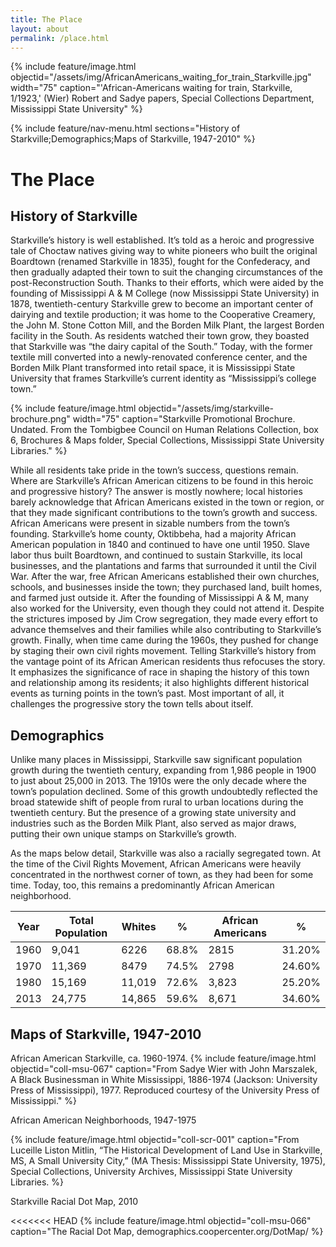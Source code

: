 ```yaml
---
title: The Place
layout: about
permalink: /place.html
---
```

{% include feature/image.html objectid="/assets/img/AfricanAmericans_waiting_for_train_Starkville.jpg" width="75" caption="'African-Americans waiting for train, Starkville, 1/1923,' (Wier) Robert and Sadye papers, Special Collections Department, Mississippi State University" %}

{% include feature/nav-menu.html sections="History of Starkville;Demographics;Maps of Starkville, 1947-2010" %}

# The Place
## History of Starkville

Starkville’s history is well established. It’s told as a heroic and progressive tale of Choctaw natives giving way to white pioneers who built the original Boardtown (renamed Starkville in 1835), fought for the Confederacy, and then gradually adapted their town to suit the changing circumstances of the post-Reconstruction South. Thanks to their efforts, which were aided by the founding of Mississippi A & M College (now Mississippi State University) in 1878, twentieth-century Starkville grew to become an important center of dairying and textile production; it was home to the Cooperative Creamery, the John M. Stone Cotton Mill, and the Borden Milk Plant, the largest Borden facility in the South.  As residents watched their town grow, they boasted that Starkville was “the dairy capital of the South.”  Today, with the former textile mill converted into a newly-renovated conference center, and the Borden Milk Plant transformed into retail space, it is Mississippi State University that frames Starkville’s current identity as “Mississippi’s college town.”

{% include feature/image.html objectid="/assets/img/starkville-brochure.png" width="75" caption="Starkville Promotional Brochure. Undated. From the Tombigbee Council on Human Relations Collection, box 6, Brochures & Maps folder, Special Collections, Mississippi State University Libraries." %}

While all residents take pride in the town’s success, questions remain.  Where are Starkville’s African American citizens to be found in this heroic and progressive history?  The answer is mostly nowhere; local histories barely acknowledge that African Americans existed in the town or region, or that they made significant contributions to the town’s growth and success. African Americans were present in sizable numbers from the town’s founding.  Starkville’s home county, Oktibbeha, had a majority African American population in 1840 and continued to have one until 1950.  Slave labor thus built Boardtown, and continued to sustain Starkville, its local businesses, and the plantations and farms that surrounded it until the Civil War.  After the war, free African Americans established their own churches, schools, and businesses inside the town; they purchased land, built homes, and farmed just outside it.  After the founding of Mississippi A & M, many also worked for the University, even though they could not attend it.  Despite the strictures imposed by Jim Crow segregation, they made every effort to advance themselves and their families while also contributing to Starkville’s growth.  Finally, when time came during the 1960s, they pushed for change by staging their own civil rights movement. Telling Starkville’s history from the vantage point of its African American residents thus refocuses the story.  It emphasizes the significance of race in shaping the history of this town and relationship among its residents; it also highlights different historical events as turning points in the town’s past.  Most important of all, it challenges the progressive story the town tells about itself.

## Demographics
Unlike many places in Mississippi, Starkville saw significant population growth during the twentieth century, expanding from 1,986 people in 1900 to just about 25,000 in 2013. The 1910s were the only decade where the town’s population declined. Some of this growth undoubtedly reflected the broad statewide shift of people from rural to urban locations during the twentieth century. But the presence of a growing state university and industries such as the Borden Milk Plant, also served as major draws, putting their own unique stamps on Starkville’s growth.

As the maps below detail, Starkville was also a racially segregated town.  At the time of the Civil Rights Movement, African Americans were heavily concentrated in the northwest corner of town, as they had been for some time.  Today, too, this remains a predominantly African American neighborhood.

| Year | Total Population | Whites | % | African Americans | % |
| --- | ------- | ----| --- | ------------| ---- | 
| 1960 | 9,041 | 6226 | 68.8% | 2815 | 31.20% |
| 1970 | 11,369 | 8479 | 74.5% | 2798 | 24.60% |
| 1980 | 15,169 | 11,019 | 72.6% | 3,823 | 25.20% |
| 2013 | 24,775 | 14,865 | 59.6% | 8,671 | 34.60% |

## Maps of Starkville, 1947-2010

African American Starkville, ca. 1960-1974.
{% include feature/image.html objectid="coll-msu-067" caption="From Sadye Wier with John Marszalek, A Black Businessman in White Mississippi, 1886-1974 (Jackson: University Press of Mississippi), 1977. Reproduced courtesy of the University Press of Mississippi." %}


African American Neighborhoods, 1947-1975

{% include feature/image.html objectid="coll-scr-001" caption="From Luceille Liston Mitlin, “The Historical Development of Land Use in Starkville, MS, A Small University City,” (MA Thesis: Mississippi State University, 1975), Special Collections, University Archives, Mississippi State University Libraries. %}

Starkville Racial Dot Map, 2010

<<<<<<< HEAD
{% include feature/image.html objectid="coll-msu-066" caption="The Racial Dot Map, demographics.coopercenter.org/DotMap/ %}
